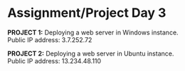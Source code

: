 # Assignment/Project Day 3

<strong>PROJECT 1:</strong> Deploying a web server in Windows instance.<br>
Public IP address: 3.7.252.72

<strong>PROJECT 2:</strong> Deploying a web server in Ubuntu instance.<br>
Public IP address: 13.234.48.110
